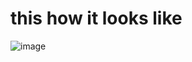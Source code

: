 # this how it looks like

![image](https://user-images.githubusercontent.com/80116765/168707532-ecdb1ed7-2c11-4bbe-917b-8f4d3dc281dd.png)
